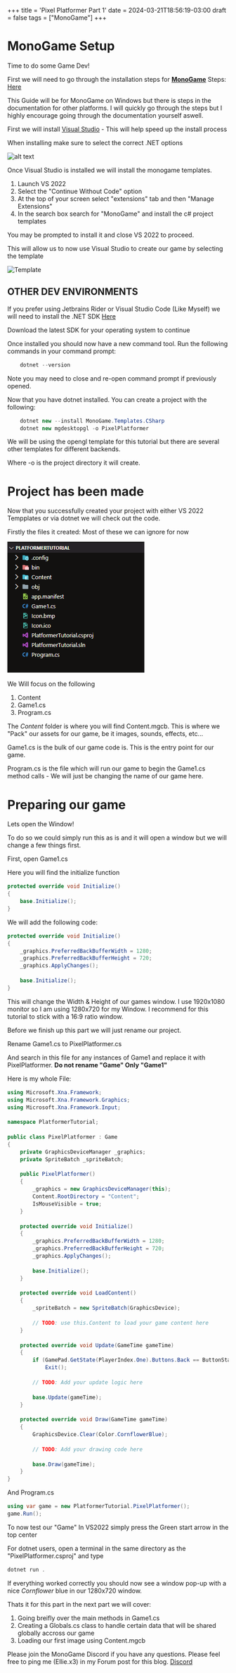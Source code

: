 +++
title = 'Pixel Platformer Part 1'
date = 2024-03-21T18:56:19-03:00
draft = false
tags = ["MonoGame"]
+++

# MonoGame Setup

Time to do some Game Dev!

First we will need to go through the installation steps for [**MonoGame**](https://monogame.net/) Steps: [Here](https://monogame.net/articles/getting_started/index.html)

This Guide will be for MonoGame on Windows but there is steps in the documentation for other platforms.
I will quickly go through the steps but I highly encourage going through the documentation yourself aswell.

First we will install [Visual Studio](https://visualstudio.microsoft.com/vs/) - This will help speed up the install process

When installing make sure to select the correct .NET options


![alt text](https://monogame.net/articles/getting_started/images/1_installer_vs_components.png "Install selections")

Once Visual Studio is installed we will install the monogame templates.

1. Launch VS 2022
2. Select the "Continue Without Code" option
3. At the top of your screen select "extensions" tab and then "Manage Extensions"
4. In the search box search for "MonoGame" and install the c# project templates

You may be prompted to install it and close VS 2022 to proceed.

This will allow us to now use Visual Studio to create our game by selecting the template

![Template](https://monogame.net/articles/getting_started/images/vswin_mg_new_2.png)

## **OTHER DEV ENVIRONMENTS**

If you prefer using Jetbrains Rider or Visual Studio Code (Like Myself) we will need to install the .NET SDK
[Here](https://dotnet.microsoft.com/en-us/download/dotnet/8.0)

Download the latest SDK for your operating system to continue

Once installed you should now have a new command tool. Run the following commands in your command prompt: 

```cs
    dotnet --version
```

Note you may need to close and re-open command prompt if previously opened.

Now that you have dotnet installed. You can create a project with the following:

```cs
    dotnet new --install MonoGame.Templates.CSharp
    dotnet new mgdesktopgl -o PixelPlatformer
```

We will be using the opengl template for this tutorial but there are several other templates for different backends.

Where -o is the project directory it will create.

# Project has been made
Now that you successfully created your project with either VS 2022 Tempplates or via dotnet we will check out the code.

Firstly the files it created: Most of these we can ignore for now

![filesystempng](https://github.com/Ellie-x3/BlogPage/blob/master/static/images/pp1/filesystem.png?raw=true)

We Will focus on the following

1. Content
2. Game1.cs
3. Program.cs

The *Content* folder is where you will find Content.mgcb. This is where we "Pack" our assets for our game, be it images, sounds, effects, etc...

Game1.cs is the bulk of our game code is. This is the entry point for our game.

Program.cs is the file which will run our game to begin the Game1.cs method calls - We will just be changing the name of our game here.

# Preparing our game
Lets open the Window!

To do so we could simply run this as is and it will open a window but we will change a few things first.

First, open Game1.cs

Here you will find the initialize function

```cs
protected override void Initialize()
{
    base.Initialize();
}
```

We will add the following code:

```cs
protected override void Initialize()
{
    _graphics.PreferredBackBufferWidth = 1280;
    _graphics.PreferredBackBufferHeight = 720;
    _graphics.ApplyChanges();

    base.Initialize();
}
```

This will change the Width & Height of our games window. I use 1920x1080 monitor so I am using 1280x720 for my Window. I recommend for this tutorial
to stick with a 16:9 ratio window.

Before we finish up this part we will just rename our project. 

Rename Game1.cs to PixelPlatformer.cs

And search in this file for any instances of Game1 and replace it with PixelPlatformer. **Do not rename "Game" Only "Game1"**

Here is my whole File:

```cs
using Microsoft.Xna.Framework;
using Microsoft.Xna.Framework.Graphics;
using Microsoft.Xna.Framework.Input;

namespace PlatformerTutorial;

public class PixelPlatformer : Game
{
    private GraphicsDeviceManager _graphics;
    private SpriteBatch _spriteBatch;

    public PixelPlatformer()
    {
        _graphics = new GraphicsDeviceManager(this);
        Content.RootDirectory = "Content";
        IsMouseVisible = true;
    }

    protected override void Initialize()
    {
        _graphics.PreferredBackBufferWidth = 1280;
        _graphics.PreferredBackBufferHeight = 720;
        _graphics.ApplyChanges();

        base.Initialize();
    }

    protected override void LoadContent()
    {
        _spriteBatch = new SpriteBatch(GraphicsDevice);

        // TODO: use this.Content to load your game content here
    }

    protected override void Update(GameTime gameTime)
    {
        if (GamePad.GetState(PlayerIndex.One).Buttons.Back == ButtonState.Pressed || Keyboard.GetState().IsKeyDown(Keys.Escape))
            Exit();

        // TODO: Add your update logic here

        base.Update(gameTime);
    }

    protected override void Draw(GameTime gameTime)
    {
        GraphicsDevice.Clear(Color.CornflowerBlue);

        // TODO: Add your drawing code here

        base.Draw(gameTime);
    }
}

```

And Program.cs

```cs
using var game = new PlatformerTutorial.PixelPlatformer();
game.Run();
```

To now test our "Game" In VS2022 simply press the Green start arrow in the top center

For dotnet users, open a terminal in the same directory as the "PixelPlatformer.csproj" and type

```cs
dotnet run .
```

If everything worked correctly you should now see a window pop-up with a nice *Cornflower* blue in our 1280x720 window.

Thats it for this part in the next part we will cover:

1. Going breifly over the main methods in Game1.cs
2. Creating a Globals.cs class to handle certain data that will be shared globally accross our game
3. Loading our first image using Content.mgcb

Please join the MonoGame Discord if you have any questions. Please feel free to ping me (Ellie.x3) in my Forum post for this blog. [Discord](https://discord.gg/monogame)